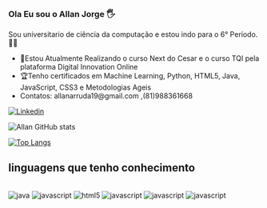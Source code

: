 ### Ola Eu sou o  Allan Jorge 🖐️

Sou universitario de ciência da computação e estou indo para o 6° Período. 👨‍🎓

<div>
<ul>
<li>🚀Estou Atualmente Realizando o curso Next do Cesar e o curso TQI pela plataforma Digital Innovation Online</li>

<li>🏆Tenho certificados em Machine Learning, Python, HTML5, Java, JavaScript, CSS3 e Metodologias Ageis</li>
  <li> Contatos:
     allanarruda19@gmail.com
     ,(81)988361668   
        </li>
</ul>

</div>

[![Linkedin](https://img.shields.io/badge/LinkedIn-0077B5?style=for-the-badge&logo=linkedin&logoColor=white)](https://www.linkedin.com/in/allan-jorge-arruda-85166018a/)

![Allan GitHub stats](https://github-readme-stats.vercel.app/api?username=allann15&show_icons=true&theme=dracula)

[![Top Langs](https://github-readme-stats.vercel.app/api/top-langs/?username=allann15)](https://github.com/allann15/github-readme-stats)

## linguagens que tenho conhecimento
<div style="display: inline_block"><br/>
<img algin="center" alt=java src="https://img.shields.io/badge/Java-ED8B00?style=for-the-badge&logo=java&logoColor=white" />
<img algin="center" alt=javascript src="https://img.shields.io/badge/JavaScript-323330?style=for-the-badge&logo=javascript&logoColor=F7DF1E" />
<img algin="center" alt=html5 src="https://img.shields.io/badge/HTML5-E34F26?style=for-the-badge&logo=html5&logoColor=white" />
<img algin="center" alt=javascript src="https://img.shields.io/badge/CSS3-1572B6?style=for-the-badge&logo=css3&logoColor=white" />
<img algin="center" alt=javascript src="https://img.shields.io/badge/Python-14354C?style=for-the-badge&logo=python&logoColor=white" />
<img algin="center" alt=javascript src="https://img.shields.io/badge/MySQL-00000F?style=for-the-badge&logo=mysql&logoColor=white" />


</div>

